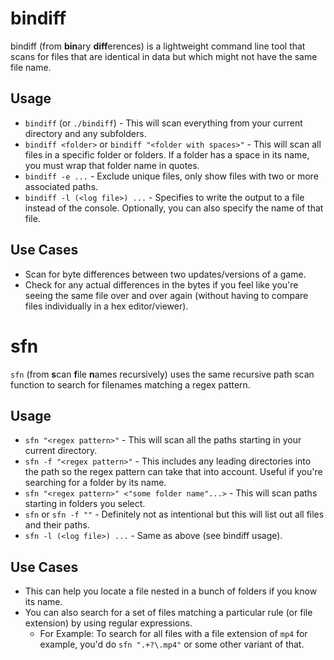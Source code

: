 # bindiff
bindiff (from **bin**ary **diff**erences) is a lightweight command line tool that scans for files that are identical in data but which might not have the same file name.

## Usage
- `bindiff` (or `./bindiff`) - This will scan everything from your current directory and any subfolders.
- `bindiff <folder>` or `bindiff "<folder with spaces>"` - This will scan all files in a specific folder or folders. If a folder has a space in its name, you must wrap that folder name in quotes.
- `bindiff -e ...` - Exclude unique files, only show files with two or more associated paths.
- `bindiff -l (<log file>) ...` - Specifies to write the output to a file instead of the console. Optionally, you can also specify the name of that file.

## Use Cases
- Scan for byte differences between two updates/versions of a game.
- Check for any actual differences in the bytes if you feel like you're seeing the same file over and over again (without having to compare files individually in a hex editor/viewer).

# sfn
`sfn` (from **s**can **f**ile **n**ames recursively) uses the same recursive path scan function to search for filenames matching a regex pattern.

## Usage
- `sfn "<regex pattern>"` - This will scan all the paths starting in your current directory.
- `sfn -f "<regex pattern>"` - This includes any leading directories into the path so the regex pattern can take that into account. Useful if you're searching for a folder by its name.
- `sfn "<regex pattern>" <"some folder name"...>` - This will scan paths starting in folders you select.
- `sfn` or `sfn -f ""` - Definitely not as intentional but this will list out all files and their paths.
- `sfn -l (<log file>) ...` - Same as above (see bindiff usage).

## Use Cases
- This can help you locate a file nested in a bunch of folders if you know its name.
- You can also search for a set of files matching a particular rule (or file extension) by using regular expressions.
    - For Example: To search for all files with a file extension of `mp4` for example, you'd do `sfn ".+?\.mp4"` or some other variant of that.
